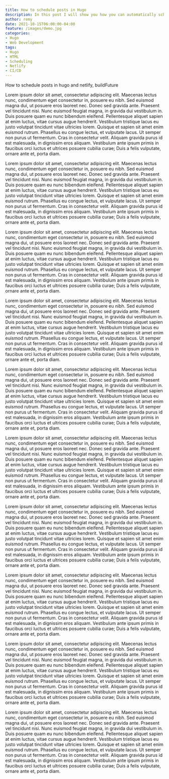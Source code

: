 ```yaml
---
title: How to schedule posts in Hugo
description: In this post I will show you how you can automatically schedule future posts with Hugo and Netlify.
author: remy
date: 2021-10-15T06:00:00-04:00
feature: /images/demo.jpg
categories:
- Hugo
- Web Development
tags:
- Hugo
- HTML
- Scheduling
- Netlify
- CI/CD
---
```


How to schedule posts in hugo and netlify, buildFuture

Lorem ipsum dolor sit amet, consectetur adipiscing elit. Maecenas lectus nunc, condimentum eget consectetur in, posuere eu nibh. Sed euismod magna dui, ut posuere eros laoreet nec. Donec sed gravida ante. Praesent vel tincidunt nisi. Nunc euismod feugiat magna, in gravida dui vestibulum in. Duis posuere quam eu nunc bibendum eleifend. Pellentesque aliquet sapien at enim luctus, vitae cursus augue hendrerit. Vestibulum tristique lacus eu justo volutpat tincidunt vitae ultricies lorem. Quisque et sapien sit amet enim euismod rutrum. Phasellus eu congue lectus, et vulputate lacus. Ut semper non purus ut fermentum. Cras in consectetur velit. Aliquam gravida purus id est malesuada, in dignissim eros aliquam. Vestibulum ante ipsum primis in faucibus orci luctus et ultrices posuere cubilia curae; Duis a felis vulputate, ornare ante et, porta diam.

Lorem ipsum dolor sit amet, consectetur adipiscing elit. Maecenas lectus nunc, condimentum eget consectetur in, posuere eu nibh. Sed euismod magna dui, ut posuere eros laoreet nec. Donec sed gravida ante. Praesent vel tincidunt nisi. Nunc euismod feugiat magna, in gravida dui vestibulum in. Duis posuere quam eu nunc bibendum eleifend. Pellentesque aliquet sapien at enim luctus, vitae cursus augue hendrerit. Vestibulum tristique lacus eu justo volutpat tincidunt vitae ultricies lorem. Quisque et sapien sit amet enim euismod rutrum. Phasellus eu congue lectus, et vulputate lacus. Ut semper non purus ut fermentum. Cras in consectetur velit. Aliquam gravida purus id est malesuada, in dignissim eros aliquam. Vestibulum ante ipsum primis in faucibus orci luctus et ultrices posuere cubilia curae; Duis a felis vulputate, ornare ante et, porta diam.

Lorem ipsum dolor sit amet, consectetur adipiscing elit. Maecenas lectus nunc, condimentum eget consectetur in, posuere eu nibh. Sed euismod magna dui, ut posuere eros laoreet nec. Donec sed gravida ante. Praesent vel tincidunt nisi. Nunc euismod feugiat magna, in gravida dui vestibulum in. Duis posuere quam eu nunc bibendum eleifend. Pellentesque aliquet sapien at enim luctus, vitae cursus augue hendrerit. Vestibulum tristique lacus eu justo volutpat tincidunt vitae ultricies lorem. Quisque et sapien sit amet enim euismod rutrum. Phasellus eu congue lectus, et vulputate lacus. Ut semper non purus ut fermentum. Cras in consectetur velit. Aliquam gravida purus id est malesuada, in dignissim eros aliquam. Vestibulum ante ipsum primis in faucibus orci luctus et ultrices posuere cubilia curae; Duis a felis vulputate, ornare ante et, porta diam.

Lorem ipsum dolor sit amet, consectetur adipiscing elit. Maecenas lectus nunc, condimentum eget consectetur in, posuere eu nibh. Sed euismod magna dui, ut posuere eros laoreet nec. Donec sed gravida ante. Praesent vel tincidunt nisi. Nunc euismod feugiat magna, in gravida dui vestibulum in. Duis posuere quam eu nunc bibendum eleifend. Pellentesque aliquet sapien at enim luctus, vitae cursus augue hendrerit. Vestibulum tristique lacus eu justo volutpat tincidunt vitae ultricies lorem. Quisque et sapien sit amet enim euismod rutrum. Phasellus eu congue lectus, et vulputate lacus. Ut semper non purus ut fermentum. Cras in consectetur velit. Aliquam gravida purus id est malesuada, in dignissim eros aliquam. Vestibulum ante ipsum primis in faucibus orci luctus et ultrices posuere cubilia curae; Duis a felis vulputate, ornare ante et, porta diam.

Lorem ipsum dolor sit amet, consectetur adipiscing elit. Maecenas lectus nunc, condimentum eget consectetur in, posuere eu nibh. Sed euismod magna dui, ut posuere eros laoreet nec. Donec sed gravida ante. Praesent vel tincidunt nisi. Nunc euismod feugiat magna, in gravida dui vestibulum in. Duis posuere quam eu nunc bibendum eleifend. Pellentesque aliquet sapien at enim luctus, vitae cursus augue hendrerit. Vestibulum tristique lacus eu justo volutpat tincidunt vitae ultricies lorem. Quisque et sapien sit amet enim euismod rutrum. Phasellus eu congue lectus, et vulputate lacus. Ut semper non purus ut fermentum. Cras in consectetur velit. Aliquam gravida purus id est malesuada, in dignissim eros aliquam. Vestibulum ante ipsum primis in faucibus orci luctus et ultrices posuere cubilia curae; Duis a felis vulputate, ornare ante et, porta diam.

Lorem ipsum dolor sit amet, consectetur adipiscing elit. Maecenas lectus nunc, condimentum eget consectetur in, posuere eu nibh. Sed euismod magna dui, ut posuere eros laoreet nec. Donec sed gravida ante. Praesent vel tincidunt nisi. Nunc euismod feugiat magna, in gravida dui vestibulum in. Duis posuere quam eu nunc bibendum eleifend. Pellentesque aliquet sapien at enim luctus, vitae cursus augue hendrerit. Vestibulum tristique lacus eu justo volutpat tincidunt vitae ultricies lorem. Quisque et sapien sit amet enim euismod rutrum. Phasellus eu congue lectus, et vulputate lacus. Ut semper non purus ut fermentum. Cras in consectetur velit. Aliquam gravida purus id est malesuada, in dignissim eros aliquam. Vestibulum ante ipsum primis in faucibus orci luctus et ultrices posuere cubilia curae; Duis a felis vulputate, ornare ante et, porta diam.

Lorem ipsum dolor sit amet, consectetur adipiscing elit. Maecenas lectus nunc, condimentum eget consectetur in, posuere eu nibh. Sed euismod magna dui, ut posuere eros laoreet nec. Donec sed gravida ante. Praesent vel tincidunt nisi. Nunc euismod feugiat magna, in gravida dui vestibulum in. Duis posuere quam eu nunc bibendum eleifend. Pellentesque aliquet sapien at enim luctus, vitae cursus augue hendrerit. Vestibulum tristique lacus eu justo volutpat tincidunt vitae ultricies lorem. Quisque et sapien sit amet enim euismod rutrum. Phasellus eu congue lectus, et vulputate lacus. Ut semper non purus ut fermentum. Cras in consectetur velit. Aliquam gravida purus id est malesuada, in dignissim eros aliquam. Vestibulum ante ipsum primis in faucibus orci luctus et ultrices posuere cubilia curae; Duis a felis vulputate, ornare ante et, porta diam.

Lorem ipsum dolor sit amet, consectetur adipiscing elit. Maecenas lectus nunc, condimentum eget consectetur in, posuere eu nibh. Sed euismod magna dui, ut posuere eros laoreet nec. Donec sed gravida ante. Praesent vel tincidunt nisi. Nunc euismod feugiat magna, in gravida dui vestibulum in. Duis posuere quam eu nunc bibendum eleifend. Pellentesque aliquet sapien at enim luctus, vitae cursus augue hendrerit. Vestibulum tristique lacus eu justo volutpat tincidunt vitae ultricies lorem. Quisque et sapien sit amet enim euismod rutrum. Phasellus eu congue lectus, et vulputate lacus. Ut semper non purus ut fermentum. Cras in consectetur velit. Aliquam gravida purus id est malesuada, in dignissim eros aliquam. Vestibulum ante ipsum primis in faucibus orci luctus et ultrices posuere cubilia curae; Duis a felis vulputate, ornare ante et, porta diam.

Lorem ipsum dolor sit amet, consectetur adipiscing elit. Maecenas lectus nunc, condimentum eget consectetur in, posuere eu nibh. Sed euismod magna dui, ut posuere eros laoreet nec. Donec sed gravida ante. Praesent vel tincidunt nisi. Nunc euismod feugiat magna, in gravida dui vestibulum in. Duis posuere quam eu nunc bibendum eleifend. Pellentesque aliquet sapien at enim luctus, vitae cursus augue hendrerit. Vestibulum tristique lacus eu justo volutpat tincidunt vitae ultricies lorem. Quisque et sapien sit amet enim euismod rutrum. Phasellus eu congue lectus, et vulputate lacus. Ut semper non purus ut fermentum. Cras in consectetur velit. Aliquam gravida purus id est malesuada, in dignissim eros aliquam. Vestibulum ante ipsum primis in faucibus orci luctus et ultrices posuere cubilia curae; Duis a felis vulputate, ornare ante et, porta diam.

Lorem ipsum dolor sit amet, consectetur adipiscing elit. Maecenas lectus nunc, condimentum eget consectetur in, posuere eu nibh. Sed euismod magna dui, ut posuere eros laoreet nec. Donec sed gravida ante. Praesent vel tincidunt nisi. Nunc euismod feugiat magna, in gravida dui vestibulum in. Duis posuere quam eu nunc bibendum eleifend. Pellentesque aliquet sapien at enim luctus, vitae cursus augue hendrerit. Vestibulum tristique lacus eu justo volutpat tincidunt vitae ultricies lorem. Quisque et sapien sit amet enim euismod rutrum. Phasellus eu congue lectus, et vulputate lacus. Ut semper non purus ut fermentum. Cras in consectetur velit. Aliquam gravida purus id est malesuada, in dignissim eros aliquam. Vestibulum ante ipsum primis in faucibus orci luctus et ultrices posuere cubilia curae; Duis a felis vulputate, ornare ante et, porta diam.